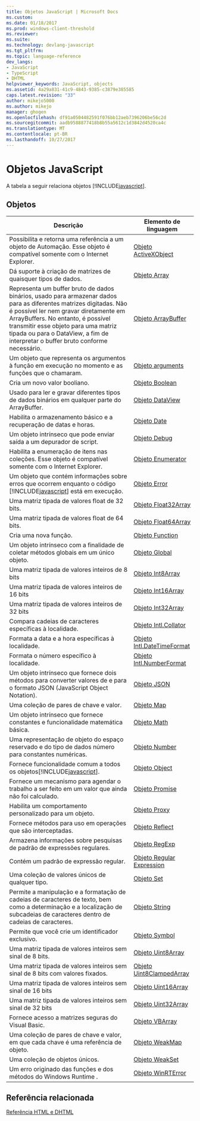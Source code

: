 ```yaml
---
title: Objetos JavaScript | Microsoft Docs
ms.custom: 
ms.date: 01/18/2017
ms.prod: windows-client-threshold
ms.reviewer: 
ms.suite: 
ms.technology: devlang-javascript
ms.tgt_pltfrm: 
ms.topic: language-reference
dev_langs:
- JavaScript
- TypeScript
- DHTML
helpviewer_keywords: JavaScript, objects
ms.assetid: 4a29a831-41c9-4843-9385-c3879e385585
caps.latest.revision: "33"
author: mikejo5000
ms.author: mikejo
manager: ghogen
ms.openlocfilehash: df91a0504482591f076bb12aeb7396206be56c2d
ms.sourcegitcommit: aadb9588877418b8b55a5612c1d3842d4520ca4c
ms.translationtype: MT
ms.contentlocale: pt-BR
ms.lasthandoff: 10/27/2017
---
```

# <a name="javascript-objects"></a>Objetos JavaScript
A tabela a seguir relaciona objetos [!INCLUDE[javascript](../../javascript/includes/javascript-md.md)].  
  
## <a name="objects"></a>Objetos  
  
|Descrição|Elemento de linguagem|  
|-----------------|----------------------|  
|Possibilita e retorna uma referência a um objeto de Automação. Esse objeto é compatível somente com o Internet Explorer.|[Objeto ActiveXObject](../../javascript/reference/activexobject-object-javascript.md)|  
|Dá suporte à criação de matrizes de quaisquer tipos de dados.|[Objeto Array](../../javascript/reference/array-object-javascript.md)|  
|Representa um buffer bruto de dados binários, usado para armazenar dados para as diferentes matrizes digitadas. Não é possível ler nem gravar diretamente em ArrayBuffers. No entanto, é possível transmitir esse objeto para uma matriz tipada ou para o DataView, a fim de interpretar o buffer bruto conforme necessário.|[Objeto ArrayBuffer](../../javascript/reference/arraybuffer-object.md)|  
|Um objeto que representa os argumentos à função em execução no momento e as funções que o chamaram.|[Objeto arguments](../../javascript/reference/arguments-object-javascript.md)|  
|Cria um novo valor booliano.|[Objeto Boolean](../../javascript/reference/boolean-object-javascript.md)|  
|Usado para ler e gravar diferentes tipos de dados binários em qualquer parte do ArrayBuffer.|[Objeto DataView](../../javascript/reference/dataview-object.md)|  
|Habilita o armazenamento básico e a recuperação de datas e horas.|[Objeto Date](../../javascript/reference/date-object-javascript.md)|  
|Um objeto intrínseco que pode enviar saída a um depurador de script.|[Objeto Debug](../../javascript/reference/debug-object-javascript.md)|  
|Habilita a enumeração de itens nas coleções. Esse objeto é compatível somente com o Internet Explorer.|[Objeto Enumerator](../../javascript/reference/enumerator-object-javascript.md)|  
|Um objeto que contém informações sobre erros que ocorrem enquanto o código [!INCLUDE[javascript](../../javascript/includes/javascript-md.md)] está em execução.|[Objeto Error](../../javascript/reference/error-object-javascript.md)|  
|Uma matriz tipada de valores float de 32 bits.|[Objeto Float32Array](../../javascript/reference/float32array-object.md)|  
|Uma matriz tipada de valores float de 64 bits.|[Objeto Float64Array](../../javascript/reference/float64array-object.md)|  
|Cria uma nova função.|[Objeto Function](../../javascript/reference/function-object-javascript.md)|  
|Um objeto intrínseco com a finalidade de coletar métodos globais em um único objeto.|[Objeto Global](../../javascript/reference/global-object-javascript.md)|  
|Uma matriz tipada  de valores inteiros de 8 bits|[Objeto Int8Array](../../javascript/reference/int8array-object.md)|  
|Uma matriz tipada de valores inteiros de 16 bits|[Objeto Int16Array](../../javascript/reference/int16array-object.md)|  
|Uma matriz tipada de valores inteiros de 32 bits|[Objeto Int32Array](../../javascript/reference/int32array-object.md)|  
|Compara cadeias de caracteres específicas à localidade.|[Objeto Intl.Collator](../../javascript/reference/intl-collator-object-javascript.md)|  
|Formata a data e a hora específicas à localidade.|[Objeto Intl.DateTimeFormat](../../javascript/reference/intl-datetimeformat-object-javascript.md)|  
|Formata o número específico à localidade.|[Objeto Intl.NumberFormat](../../javascript/reference/intl-numberformat-object-javascript.md)|  
|Um objeto intrínseco que fornece dois métodos para converter valores de e para o formato JSON (JavaScript Object Notation).|[Objeto JSON](../../javascript/reference/json-object-javascript.md)|  
|Uma coleção de pares de chave e valor.|[Objeto Map](../../javascript/reference/map-object-javascript.md)|  
|Um objeto intrínseco que fornece constantes e funcionalidade matemática básica.|[Objeto Math](../../javascript/reference/math-object-javascript.md)|  
|Uma representação de objeto do espaço reservado e do tipo de dados número para constantes numéricas.|[Objeto Number](../../javascript/reference/number-object-javascript.md)|  
|Fornece funcionalidade comum a todos os objetos[!INCLUDE[javascript](../../javascript/includes/javascript-md.md)].|[Objeto Object](../../javascript/reference/object-object-javascript.md)|  
|Fornece um mecanismo para agendar o trabalho a ser feito em um valor que ainda não foi calculado.|[Objeto Promise](../../javascript/reference/promise-object-javascript.md)|  
|Habilita um comportamento personalizado para um objeto.|[Objeto Proxy](../../javascript/reference/proxy-object-javascript.md)|  
|Fornece métodos para uso em operações que são interceptadas.|[Objeto Reflect](../../javascript/reference/reflect-object-javascript.md)|  
|Armazena informações sobre pesquisas de padrão de expressões regulares.|[Objeto RegExp](../../javascript/reference/regexp-object-javascript.md)|  
|Contém um padrão de expressão regular.|[Objeto Regular Expression](../../javascript/reference/regular-expression-object-javascript.md)|  
|Uma coleção de valores únicos de qualquer tipo.|[Objeto Set](../../javascript/reference/set-object-javascript.md)|  
|Permite a manipulação e a formatação de cadeias de caracteres de texto, bem como a determinação e a localização de subcadeias de caracteres dentro de cadeias de caracteres.|[Objeto String](../../javascript/reference/string-object-javascript.md)|  
|Permite que você crie um identificador exclusivo.|[Objeto Symbol](../../javascript/reference/symbol-object-javascript.md)|  
|Uma matriz tipada de valores inteiros sem sinal de 8 bits.|[Objeto Uint8Array](../../javascript/reference/uint8array-object.md)|  
|Uma matriz tipada de valores inteiros sem sinal de 8 bits com valores fixados.|[Objeto Uint8ClampedArray](../../javascript/reference/uint8clampedarray-object-javascript.md)|  
|Uma matriz tipada de valores inteiros sem sinal de 16 bits|[Objeto Uint16Array](../../javascript/reference/uint16array-object.md)|  
|Uma matriz tipada de valores inteiros sem sinal de 32 bits|[Objeto Uint32Array](../../javascript/reference/uint32array-object.md)|  
|Fornece acesso a matrizes seguras do Visual Basic.|[Objeto VBArray](../../javascript/reference/vbarray-object-javascript.md)|  
|Uma coleção de pares de chave e valor, em que cada chave é uma referência de objeto.|[Objeto WeakMap](../../javascript/reference/weakmap-object-javascript.md)|  
|Uma coleção de objetos únicos.|[Objeto WeakSet](../../javascript/reference/weakset-object-javascript.md)|  
|Um erro originado das funções e dos métodos do Windows Runtime .|[Objeto WinRTError](../../javascript/reference/winrterror-object-javascript.md)|  
  
## <a name="related-reference"></a>Referência relacionada  
 [Referência HTML e DHTML](http://go.microsoft.com/fwlink/?LinkId=148095)